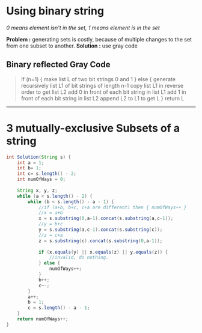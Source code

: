# Using binary string
*0 means element isn't in the set, 1 means element is in the set*

**Problem :** generating sets is costly, because of multiple changes to the set from one subset to another.
**Solution :** use gray code


## Binary reflected Gray Code

> 	If (n=1) {
> 		make list L of two bit strings 0 and 1
> 	} else {
> 		generate recursively list L1 of bit strings of length n-1
> 		copy list L1 in reverse order to get list L2
> 		add 0 in front of each bit string in list L1
> 		add 1 in front of each bit string in list L2
> 		append L2 to L1 to get L
> 	}
> 	return L


---



# 3 mutually-exclusive Subsets of a string
```java
int Solution(String s) {
	int a = 1;
	int b= 1;
	int c= s.length() - 2;
	int numOfWays = 0;
	
	String x, y, z;
	while (a < s.length() - 2) {
		while (b < s.length() - a - 1) {
			//if (a+b, b+c, c+a are different) then { numOfWays++ }
			//x = a+b
			x = s.substring(0,a-1).concat(s.substring(a,c-1));
			//y = b+c
			y = s.substring(a,c-1).concat(s.substring(c));
			//z = c+a
			z = s.substring(c).concat(s.substring(0,a-1));
			
			if (x.equals(y) || x.equals(z) || y.equals(z)) {
				//invalid, do nothing.
			} else {
				numOfWays++;
			}
			b++;
			c–-;
		}
		a++;
		b = 1;
		c = s.length() - a - 1;
	}
	return numOfWays++;
}
```